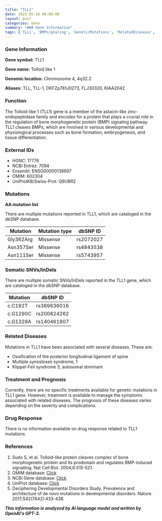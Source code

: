 ```yaml
---
title: "TLL1"
date: 2023-05-16 00:00:00
layout: post
categories: Gene
summary: "### Gene Information"
tags: ['TLL1', 'BMPsignaling', 'GeneticMutations', 'RelatedDiseases', 'TreatmentOptions', 'Prognosis', 'SNVs', 'InDels']
---
```


### Gene Information

**Gene symbol:** TLL1

**Gene name:** Tolloid like 1

**Genomic location:** Chromosome 4, 4q32.2 

**Aliases:** TLL, TLL-1, DKFZp781J0273, FLJ30320, KIAA2042

### Function 

The Tolloid-like 1 (TLL1) gene is a member of the astacin-like zinc-endopeptidase family and encodes for a protein that plays a crucial role in the regulation of bone morphogenetic protein (BMP) signaling pathway. TLL1 cleaves BMPs, which are involved in various developmental and physiological processes such as bone formation, embryogenesis, and tissue differentiation. 

### External IDs

- HGNC: 17776
- NCBI Entrez: 7094
- Ensembl: ENSG00000138697
- OMIM: 602304
- UniProtKB/Swiss-Prot: Q9UBR2

### Mutations

**AA mutation list** 

There are multiple mutations reported in TLL1, which are cataloged in the dbSNP database.

|Mutation| Mutation type |dbSNP ID| 
|---|---|---|
|Gly362Arg | Missense | rs2072027 |
|Asn357Ser | Missense | rs4843538 |
|Asn111Ser | Missense | rs5743957 |

### Somatic SNVs/InDels

There are multiple somatic SNVs/InDels reported in the TLL1 gene, which are cataloged in the dbSNP database.

| Mutation | dbSNP ID |
|---|---|
| c.C192T | rs369636016 |
| c.G1290C | rs200824262 |
| c.G1328A | rs140461907 |

### Related Diseases

Mutations in TLL1 have been associated with several diseases. These are:

- Ossification of the posterior longitudinal ligament of spine 
- Multiple synostoses syndrome, 1
- Klippel-Feil syndrome 3, autosomal dominant

### Treatment and Prognosis

Currently, there are no specific treatments available for genetic mutations in TLL1 gene. However, treatment is available to manage the symptoms associated with related diseases. The prognosis of these diseases varies depending on the severity and complications.

### Drug Response 

There is no information available on drug response related to TLL1 mutations.

### References

1. Sudo S, et al. Tolloid-like protein cleaves complex of bone morphogenetic protein and its prodomain and regulates BMP-induced signalling. Nat Cell Biol. 2004;6:515-521.
2. OMIM database: [Click](https://www.omim.org/)
3. NCBI Gene database: [Click](https://www.ncbi.nlm.nih.gov/gene/)
4. UniProt database: [Click](https://www.uniprot.org/)
5. Deciphering Developmental Disorders Study. Prevalence and architecture of de novo mutations in developmental disorders. Nature. 2017;542(7642):433-438.

**_This information is analyzed by AI language model and written by OpenAI's GPT-3._**